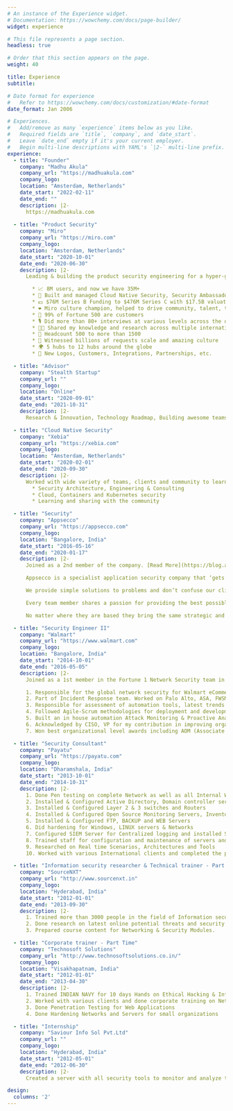 ```yaml
---
# An instance of the Experience widget.
# Documentation: https://wowchemy.com/docs/page-builder/
widget: experience

# This file represents a page section.
headless: true

# Order that this section appears on the page.
weight: 40

title: Experience
subtitle:

# Date format for experience
#   Refer to https://wowchemy.com/docs/customization/#date-format
date_format: Jan 2006

# Experiences.
#   Add/remove as many `experience` items below as you like.
#   Required fields are `title`, `company`, and `date_start`.
#   Leave `date_end` empty if it's your current employer.
#   Begin multi-line descriptions with YAML's `|2-` multi-line prefix.
experience:
  - title: "Founder"
    company: "Madhu Akula"
    company_url: "https://madhuakula.com"
    company_logo: 
    location: "Amsterdam, Netherlands"
    date_start: "2022-02-11"
    date_end: ""
    description: |2-
      https://madhuakula.com
    
  - title: "Product Security"
    company: "Miro"
    company_url: "https://miro.com"
    company_logo: 
    location: "Amsterdam, Netherlands"
    date_start: "2020-10-01"
    date_end: "2020-06-30"
    description: |2-
      Leading & building the product security engineering for a hyper-growth online collaborative whiteboard platform. Things happened at Miro since I joined 😊

        * 📈 8M users, and now we have 35M+
        * 🎉 Built and managed Cloud Native Security, Security Ambassadors teams
        * 💵 $76M Series B Funding to $476M Series C with $17.5B valuation
        * ❤️ Miro culture champion, helped to drive community, talent, tech branding
        * 🎯 99% of Fortune 500 are customers
        * 🎙 Did more than 80+ interviews at various levels across the organization
        * 🧑‍🏫 Shared my knowledge and research across multiple international conferences and communities
        * 👏 Headcount 500 to more than 1500
        * 🙌 Witnessed billions of requests scale and amazing culture
        * 🌍 5 hubs to 12 hubs around the globe
        * 🥳 New Logos, Customers, Integrations, Partnerships, etc.

  - title: "Advisor"
    company: "Stealth Startup"
    company_url: ""
    company_logo: 
    location: "Online"
    date_start: "2020-09-01"
    date_end: "2021-10-31"
    description: |2-
      Research & Innovation, Technology Roadmap, Building awesome teams, culture & company

  - title: "Cloud Native Security"
    company: "Xebia"
    company_url: "https://xebia.com"
    company_logo: 
    location: "Amsterdam, Netherlands"
    date_start: "2020-02-01"
    date_end: "2020-09-30"
    description: |2-
      Worked with wide variety of teams, clients and community to learn and share pragmatic security knowledge
        * Security Architecture, Engineering & Consulting
        * Cloud, Containers and Kubernetes security
        * Learning and sharing with the community

  - title: "Security"
    company: "Appsecco"
    company_url: "https://appsecco.com"
    company_logo: 
    location: "Bangalore, India"
    date_start: "2016-05-16"
    date_end: "2020-01-17"
    description: |2-
      Joined as a 2nd member of the company. [Read More](https://blog.appsecco.com/a-fond-farewell-to-appsecco-8b5c4624ce1d)

      Appsecco is a specialist application security company that ‘gets’ web security and can advise you on the best route for your business.

      We provide simple solutions to problems and don’t confuse our clients with technicalities.

      Every team member shares a passion for providing the best possible security solutions that meet the commercial needs and challenges of the clients and organisations we work for.

      No matter where they are based they bring the same strategic and pragmatic thinking to ensure that security, operations and commercial goals are aligned to bring you the best possible results.

  - title: "Security Engineer II"
    company: "Walmart"
    company_url: "https://www.walmart.com"
    company_logo: 
    location: "Bangalore, India"
    date_start: "2014-10-01"
    date_end: "2016-05-05"
    description: |2-
      Joined as a 1st member in the Fortune 1 Network Security team in India and worked collaboratively with the USA team and other teams around the globe.

      1. Responsible for the global network security for Walmart eCommerce.
      2. Part of Incident Response team. Worked on Palo Alto, ASA, FWSM firewalls.
      3. Responsible for assessment of automation tools, latest trends to enhance the current security testing practices,update and enhance the standards used in organisation.
      4. Followed Agile-Scrum methodologies for deployment and development activities.
      5. Built an in house automation Attack Monitoring & Proactive Analytics solution for Walmart using ELK stack.
      6. Acknowledged by CISO, VP for my contribution in improving organisation’s security posture by providing Critical￼ Vulnerabilities in applications and also for internal training among engineering teams in InfoSec.
      7. Won best organizational level awards including AOM (Associate Of the Month), Spot Award in entire InfoSec wing

  - title: "Security Consultant"
    company: "Payatu"
    company_url: "https://payatu.com"
    company_logo: 
    location: "Dharamshala, India"
    date_start: "2013-10-01"
    date_end: "2014-10-31"
    description: |2-
      1. Done Pen testing on complete Network as well as all Internal Web Applications
      2. Installed & Configured Active Directory, Domain controller services and applied Group Policy Management
      3. Installed & Configured Layer 2 & 3 switches and Routers
      4. Installed & Configured Open Source Monitoring Servers, Inventory and Ticketing Systems
      5. Installed & Configured FTP, BACKUP and WEB Servers
      6. Did hardening for Windows, LINUX servers & Networks
      7. Configured SIEM Server for Centralized logging and installed Security Onion for Network Packet Capture and analysis
      8. Trained staff for configuration and maintenance of servers and systems
      9. Researched on Real time Scenarios, Architectures and Tools
      10. Worked with various International clients and completed the project successfully   

  - title: "Information security researcher & Technical trainer - Part Time"
    company: "SourceNXT"
    company_url: "http://www.sourcenxt.in"
    company_logo: 
    location: "Hyderabad, India"
    date_start: "2012-01-01"
    date_end: "2013-09-30"
    description: |2-
      1. Trained more than 3000 people in the field of Information security, Ethical Hacking and Cyber Security by various workshops and talks. 
      2. Done research on latest online potential threats and security tools and frameworks. 
      3. Prepared course content for Networking & Security Modules.  

  - title: "Corporate trainer - Part Time"
    company: "Technosoft Solutions"
    company_url: "http://www.technosoftsolutions.co.in/"
    company_logo: 
    location: "Visakhapatnam, India"
    date_start: "2012-01-01"
    date_end: "2013-04-30"
    description: |2-
      1. Trained INDIAN NAVY for 10 days Hands on Ethical Hacking & Information Security Boot Camp
      2. Worked with various clients and done corporate training on Network Security & Forensics
      3. Done Penetration Testing for Web Applications
      4. Done Hardening Networks and Servers for small organizations

  - title: "Internship"
    company: "Saviour Info Sol Pvt.Ltd"
    company_url: ""
    company_logo: 
    location: "Hyderabad, India"
    date_start: "2012-05-01"
    date_end: "2012-06-30"
    description: |2-
      Created a server with all security tools to monitor and analyze the network.

design:
  columns: '2'
---
```

